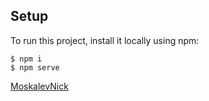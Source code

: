 ## Setup

To run this project, install it locally using npm:

```
$ npm i
$ npm serve
```

[MoskalevNick](https://github.com/moskalevNick)
